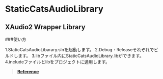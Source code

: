 # StaticCatsAudioLibrary
## XAudio2 Wrapper Library

###使い方

1.StaticCatsAudioLibarary.slnを起動します。
2.Debug・Releaseそれぞれでビルドします。
3.libファイル内にStaticCatsAudioLibrary.libができます。
4.includeファイルとlibをプロジェクトに適用します。

>**[Reference](https://reo-prg.github.io/StaticCatsAudioLibrary/)**
